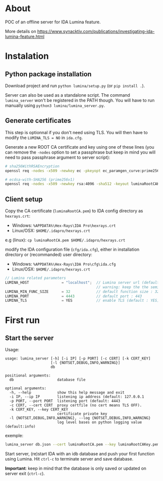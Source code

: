 
About
=====

POC of an offline server for IDA Lumina feature.

More details on https://www.synacktiv.com/publications/investigating-ida-lumina-feature.html

Instalation
===========

Python package installation
---------------------------

Download project and run `python lumina/setup.py` (or `pip install .`).

Server can also be used as a standalone script.  The command `lumina_server` won't be registered in the PATH though. You will have to run manually using `python3 lumina/lumina_server.py`.

Generate certificates
----------------------

This step is optionnal if you don't need using TLS. You will then have to modify the `LUMINA_TLS = NO` in `ida.cfg`.

Generate a new ROOT CA certificate and key using one of these lines
(you can remove the `-nodes` option to set a passphrase but keep in mind you will need to pass passphrase argument to server script):

```bash
# sha256WithRSAEncryption
openssl req -nodes -x509 -newkey ec -pkeyopt ec_paramgen_curve:prime256v1 -sha256 -keyout luminaRootCAKey.pem -out luminaRootCAK.pem -days 365 -subj '/CN=www.fakerays.com/O=Fake Hexrays/C=XX'

# ecdsa-with-SHA256 (prime256v1)
openssl req -nodes -x509 -newkey rsa:4096 -sha512 -keyout luminaRootCAKey.pem -out luminaRootCA.pem -days 365 -subj '/CN=www.fakerays.com/O=Fake Hexrays/C=XX'
```

Client setup
------------

Copy the CA certificate (`luminaRootCA.pem`) to IDA config directory as `hexrays.crt`:
- Windows: ``%APPDATA%\Hex-Rays\IDA Pro\hexrays.crt``
- Linux/OSX: ``$HOME/.idapro/hexrays.crt``

e.g (linux): `cp luminaRootCA.pem $HOME/.idapro/hexrays.crt`

modify the IDA configuration file (``cfg/ida.cfg``), either in installation directory or (recommanded) user directory:
- Windows: ``%APPDATA%\Hex-Rays\IDA Pro\cfg\ida.cfg``
- Linux/OSX: ``$HOME/.idapro/hexrays.crt``

```c
// Lumina related parameters
LUMINA_HOST               = "localhost";  // Lumina server url (default : "lumina.hex-rays.com")
                                          // warning: keep the the semicolon
LUMINA_MIN_FUNC_SIZE      = 32            // default function size : 32
LUMINA_PORT               = 4443          // default port : 443
LUMINA_TLS                = YES           // enable TLS (default : YES)
```

First run
=========

Start the server
----------------

Usage:
```
usage: lumina_server [-h] [-i IP] [-p PORT] [-c CERT] [-k CERT_KEY]
                     [-l {NOTSET,DEBUG,INFO,WARNING}]
                     db

positional arguments:
  db                    database file

optional arguments:
  -h, --help            show this help message and exit
  -i IP, --ip IP        listening ip address (default: 127.0.0.1
  -p PORT, --port PORT  listening port (default: 4443
  -c CERT, --cert CERT  proxy certfile (no cert means TLS OFF).
  -k CERT_KEY, --key CERT_KEY
                        certificate private key
  -l {NOTSET,DEBUG,INFO,WARNING}, --log {NOTSET,DEBUG,INFO,WARNING}
                        log level bases on python logging value (default:info)

```

exemple:

```bash
lumina_server db.json --cert luminaRootCA.pem --key luminaRootCAKey.pem --ip 127.0.0.1 --port 4443 --log DEBUG
```

Start server, (re)start IDA with an idb database and push your first function using Lumina.
Hit `ctrl-c` to terminate server and save database.

**Important**: keep in mind that the database is only saved or updated on server exit (`ctrl-c`).
